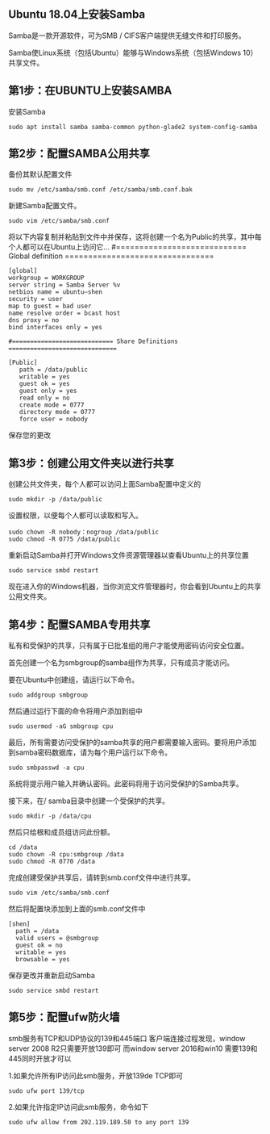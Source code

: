 ## Ubuntu 18.04上安装Samba ##

Samba是一款开源软件，可为SMB / CIFS客户端提供无缝文件和打印服务。

Samba使Linux系统（包括Ubuntu）能够与Windows系统（包括Windows 10）共享文件。

## 第1步：在UBUNTU上安装SAMBA ##

安装Samba

	sudo apt install samba samba-common python-glade2 system-config-samba


## 第2步：配置SAMBA公用共享 ##

备份其默认配置文件

	sudo mv /etc/samba/smb.conf /etc/samba/smb.conf.bak

新建Samba配置文件。
	
	sudo vim /etc/samba/smb.conf

将以下内容复制并粘贴到文件中并保存，这将创建一个名为Public的共享，其中每个人都可以在Ubuntu上访问它...
	#============================ Global definition ================================
	 
	[global]
	workgroup = WORKGROUP
	server string = Samba Server %v
	netbios name = ubuntu—shen
	security = user
	map to guest = bad user
	name resolve order = bcast host
	dns proxy = no
	bind interfaces only = yes
	
	#============================ Share Definitions ============================== 
	
	[Public]
	   path = /data/public
	   writable = yes
	   guest ok = yes
	   guest only = yes
	   read only = no
	   create mode = 0777
	   directory mode = 0777
	   force user = nobody

保存您的更改

## 第3步：创建公用文件夹以进行共享 ##

创建公共文件夹，每个人都可以访问上面Samba配置中定义的

	sudo mkdir -p /data/public

设置权限，以便每个人都可以读取和写入。

	sudo chown -R nobody：nogroup /data/public 
	sudo chmod -R 0775 /data/public

重新启动Samba并打开Windows文件资源管理器以查看Ubuntu上的共享位置

	sudo service smbd restart

现在进入你的Windows机器，当你浏览文件管理器时，你会看到Ubuntu上的共享公用文件夹。

 
## 第4步：配置SAMBA专用共享 ##

私有和受保护的共享，只有属于已批准组的用户才能使用密码访问安全位置。

首先创建一个名为smbgroup的samba组作为共享，只有成员才能访问。

要在Ubuntu中创建组，请运行以下命令。

	sudo addgroup smbgroup

然后通过运行下面的命令将用户添加到组中

	sudo usermod -aG smbgroup cpu

最后，所有需要访问受保护的samba共享的用户都需要输入密码。要将用户添加到samba密码数据库，请为每个用户运行以下命令。

	sudo smbpasswd -a cpu

系统将提示用户输入并确认密码。此密码将用于访问受保护的Samba共享。

接下来，在/ samba目录中创建一个受保护的共享。
	
	sudo mkdir -p /data/cpu

然后只给根和成员组访问此份额。

	cd /data
	sudo chown -R cpu:smbgroup /data
	sudo chmod -R 0770 /data

完成创建受保护共享后，请转到smb.conf文件中进行共享。

	sudo vim /etc/samba/smb.conf

然后将配置块添加到上面的smb.conf文件中

	[shen]
	  path = /data
	  valid users = @smbgroup
	  guest ok = no
	  writable = yes
	  browsable = yes

保存更改并重新启动Samba

	sudo service smbd restart


## 第5步：配置ufw防火墙 ##
smb服务有TCP和UDP协议的139和445端口
客户端连接过程发现，window server 2008 R2只需要开放139即可
而window server 2016和win10 需要139和445同时开放才可以

1.如果允许所有IP访问此smb服务，开放139de TCP即可

	sudo ufw port 139/tcp

2.如果允许指定IP访问此smb服务，命令如下

	sudo ufw allow from 202.119.189.50 to any port 139

